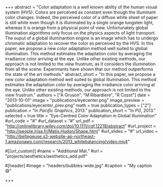 +++
abstract = "Color adaptation is a well known ability of the human visual system (HVS). Colors are perceived as constant even though the illuminant color changes. Indeed, the perceived color of a diffuse white sheet of paper is still white even though it is illuminated by a single orange tungsten light, whereas it is orange from a physical point of view. Unfortunately global illumination algorithms only focus on the physics aspects of light transport. The ouput of a global illuminantion engine is an image which has to undergo chromatic adaptation to recover the color as perceived by the HVS. In this paper, we propose a new color adaptation method well suited to global illumination. This method estimates the adaptation color by averaging the irradiance color arriving at the eye. Unlike other existing methods, our approach is not limited to the view frustrum, as it considers the illumination from all the scene. Experiments have shown that our method outperforms the state of the art methods."
abstract_short = "In this paper, we propose a new color adaptation method well suited to global illumination. This method estimates the adaptation color by averaging the irradiance color arriving at the eye. Unlike other existing methods, our approach is not limited to the view frustrum."
authors = ["A Gruson", "M Ribardiere", "R Cozot"]
date = "2013-10-01"
image = "publications/eyecenter.png"
image_preview = "publications/eyecenter_prev.png"
math = true
publication_types = ["2"]
publication = "In *Pacific Graphics*, 2013."
publication_short = "In *PG*, 2013."
selected = true
title = "Eye-Centred Color Adaptation in Global Illumination"
#url_code = "#"
#url_dataset = "#"
url_pdf = "http://onlinelibrary.wiley.com/doi/10.1111/cgf.12218/abstract"
#url_project = "http://people.irisa.fr/Matis.Hudon/Shape.html"
#url_slides = "#"
url_video = "http://beltegeuse.s3-website-ap-northeast-1.amazonaws.com/research/2013_whitebalancing/video.mp4"

#[[url_custom]]
#name = "Additional Mat."
#url = "projects/aesthetics/aesthetics_add.pdf"

#[header]
#image = "headers/bubbles-wide.jpg"
#caption = "My caption :smile:"

+++
